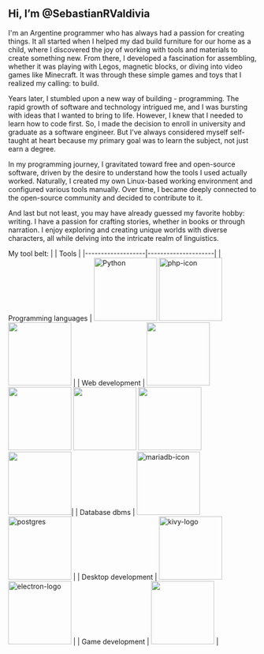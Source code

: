 ## Hi, I’m @SebastianRValdivia

I'm an Argentine programmer who has always had a passion for creating things. It all started when I helped my dad build furniture for our home as a child, where I discovered the joy of working with tools and materials to create something new. From there, I developed a fascination for assembling, whether it was playing with Legos, magnetic blocks, or diving into video games like Minecraft. It was through these simple games and toys that I realized my calling: to build.

Years later, I stumbled upon a new way of building - programming. The rapid growth of software and technology intrigued me, and I was bursting with ideas that I wanted to bring to life. However, I knew that I needed to learn how to code first. So, I made the decision to enroll in university and graduate as a software engineer. But I've always considered myself self-taught at heart because my primary goal was to learn the subject, not just earn a degree.

In my programming journey, I gravitated toward free and open-source software, driven by the desire to understand how the tools I used actually worked. Naturally, I created my own Linux-based working environment and configured various tools manually. Over time, I became deeply connected to the open-source community and decided to contribute to it.

And last but not least, you may have already guessed my favorite hobby: writing. I have a passion for crafting stories, whether in books or through narration. I enjoy exploring and creating unique worlds with diverse characters, all while delving into the intricate realm of linguistics.

My tool belt:
|                   | Tools               |
|-------------------|---------------------|
| Programming languages | <img src="https://github.com/SebastianRValdivia/SebastianRValdivia/assets/75336522/0bf12d05-cb3e-420c-b5a5-cbfc2c5bbf51" alt="Python" height="128"> <img src="https://github.com/SebastianRValdivia/SebastianRValdivia/assets/75336522/fafc6168-84b3-4ffe-97e1-10ba753831ab" alt="php-icon" height="128"> <img src="https://github.com/SebastianRValdivia/SebastianRValdivia/assets/75336522/35a83e58-a3de-454b-baab-1f9b7876ddfc" height="128"> |
| Web development | <img src="https://github.com/SebastianRValdivia/SebastianRValdivia/assets/75336522/a17795c1-7b79-4f21-865a-eedc5a4f940a)" height="128" > <img src="https://github.com/SebastianRValdivia/SebastianRValdivia/assets/75336522/3b64a1b7-984e-407e-b6d9-3c87091ed928" height="128"> <img src="https://github.com/SebastianRValdivia/SebastianRValdivia/assets/75336522/346df580-e6a9-4dac-8789-5050c791bff9" height="128"> <img src="https://github.com/SebastianRValdivia/SebastianRValdivia/assets/75336522/881b1f7f-1761-433b-88c8-9e36c3dc8296" height="128"> <img src="https://github.com/SebastianRValdivia/SebastianRValdivia/assets/75336522/204a9781-bfc8-4e99-901b-5e88e960a7c5" height="128">|
| Database dbms | <img src="https://github.com/SebastianRValdivia/SebastianRValdivia/assets/75336522/40a4c27a-7de4-4a91-b5b6-4bf76d134970" alt="mariadb-icon" height="128"> <img src="https://github.com/SebastianRValdivia/SebastianRValdivia/assets/75336522/3cfb467a-d364-42d6-aca4-6d5e2dde9603" alt="postgres" height="128"> |
| Desktop development | <img src="https://github.com/SebastianRValdivia/SebastianRValdivia/assets/75336522/d8e58fbe-f1fc-44d5-9a70-86fda61b561e" alt="kivy-logo" height="128"> <img src="https://github.com/SebastianRValdivia/SebastianRValdivia/assets/75336522/a4adece1-c619-401b-a768-c68fdaefb240" alt="electron-logo" height="128"> |
| Game development | <img src="https://github.com/SebastianRValdivia/SebastianRValdivia/assets/75336522/d23814b5-4f50-445b-8f09-73c0d64aad79" height="128"> |
